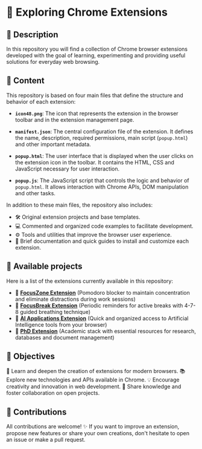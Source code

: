 🧩 Exploring Chrome Extensions
=====================================

## 📌 Description

In this repository you will find a collection of Chrome browser extensions developed with the goal of learning, experimenting and providing useful solutions for everyday web browsing.

## 📂 Content

This repository is based on four main files that define the structure and behavior of each extension:

*   **`icon48.png`**: The icon that represents the extension in the browser toolbar and in the extension management page.

*   **`manifest.json`**: The central configuration file of the extension. It defines the name, description, required permissions, main script (`popup.html`) and other important metadata.

*   **`popup.html`**: The user interface that is displayed when the user clicks on the extension icon in the toolbar. It contains the HTML, CSS and JavaScript necessary for user interaction.

*   **`popup.js`**: The JavaScript script that controls the logic and behavior of `popup.html`. It allows interaction with Chrome APIs, DOM manipulation and other tasks.

In addition to these main files, the repository also includes:

*   🛠️ Original extension projects and base templates.
*   💻 Commented and organized code examples to facilitate development.
*   ⚙️ Tools and utilities that improve the browser user experience.
*   📖 Brief documentation and quick guides to install and customize each extension.

## 📂 Available projects

Here is a list of the extensions currently available in this repository:

*   📁 [**FocusZone Extension**](./Extensión%20FocusZone/) (Pomodoro blocker to maintain concentration and eliminate distractions during work sessions)
*   📁 [**FocusBreak Extension**](./Extensión%20FocusBreak/) (Periodic reminders for active breaks with 4-7-8 guided breathing technique)
*   📁 [**AI Applications Extension**](./Extensión%20aplicaciones%20IA/) (Quick and organized access to Artificial Intelligence tools from your browser)
*   📁 [**PhD Extension**](./Extensión%20doctorado/) (Academic stack with essential resources for research, databases and document management)

## 🎯 Objectives

🚀 Learn and deepen the creation of extensions for modern browsers.
📚 Explore new technologies and APIs available in Chrome.
💡 Encourage creativity and innovation in web development.
🤝 Share knowledge and foster collaboration on open projects.

## 🤝 Contributions

All contributions are welcome! ✨
If you want to improve an extension, propose new features or share your own creations, don't hesitate to open an issue or make a pull request.